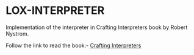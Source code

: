 # LOX-INTERPRETER

Implementation of the interpreter in Crafting Interpreters book by Robert Nystrom.

Follow the link to read the book:- [Crafting Interpreters](http://craftinginterpreters.com/contents.html)
